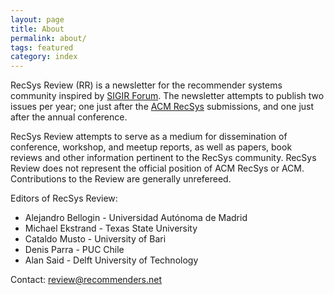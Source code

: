 ```yaml
---
layout: page
title: About
permalink: about/
tags: featured
category: index
---
```


RecSys Review (RR) is a newsletter for the recommender systems community inspired by [SIGIR Forum](http://sigir.org/forum/). The newsletter attempts to publish two issues per year; one just after the [ACM RecSys](http://recsys.acm.org) submissions, and one just after the annual conference. 

RecSys Review attempts to serve as a medium for dissemination of conference, workshop, and meetup reports, as well as papers, book reviews and other information pertinent to the RecSys community. RecSys Review does not represent the official position of ACM RecSys or ACM. Contributions to the Review are generally unrefereed.


Editors of RecSys Review:
* Alejandro Bellogin - Universidad Autónoma de Madrid
* Michael Ekstrand - Texas State University
* Cataldo Musto - University of Bari
* Denis Parra - PUC Chile
* Alan Said - Delft University of Technology

Contact:
review@recommenders.net
